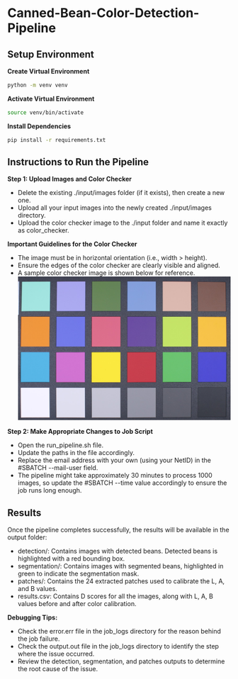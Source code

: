 # Canned-Bean-Color-Detection-Pipeline

## Setup Environment
**Create Virtual Environment**
```bash
python -m venv venv
```
**Activate Virtual Environment**
```bash
source venv/bin/activate
```
**Install Dependencies**
```bash
pip install -r requirements.txt
```

## Instructions to Run the Pipeline
**Step 1: Upload Images and Color Checker**
* Delete the existing ./input/images folder (if it exists), then create a new one.
* Upload all your input images into the newly created ./input/images directory.
* Upload the color checker image to the ./input folder and name it exactly as color_checker.

**Important Guidelines for the Color Checker**
* The image must be in horizontal orientation (i.e., width > height).
* Ensure the edges of the color checker are clearly visible and aligned.
* A sample color checker image is shown below for reference.
![Sample Color Checker](assets/color_checker.JPG)

**Step 2: Make Appropriate Changes to Job Script**
* Open the run_pipeline.sh file.
* Update the paths in the file accordingly.
* Replace the email address with your own (using your NetID) in the #SBATCH --mail-user field.
* The pipeline might take approximately 30 minutes to process 1000 images, so update the #SBATCH --time value accordingly to ensure the job runs long enough.

## Results
Once the pipeline completes successfully, the results will be available in the output folder:
- detection/: Contains images with detected beans. Detected beans is highlighted with a red bounding box.
- segmentation/: Contains images with segmented beans, highlighted in green to indicate the segmentation mask.
- patches/: Contains the 24 extracted patches used to calibrate the L, A, and B values.
- results.csv: Contains D scores for all the images, along with L, A, B values before and after color calibration.

**Debugging Tips:**
* Check the error.err file in the job_logs directory for the reason behind the job failure.
* Check the output.out file in the job_logs directory to identify the step where the issue occurred.
* Review the detection, segmentation, and patches outputs to determine the root cause of the issue.
